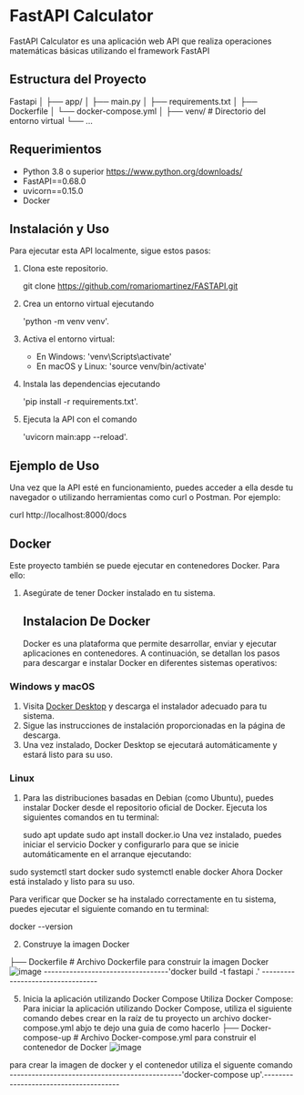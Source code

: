 # FastAPI Calculator

FastAPI Calculator es una aplicación web API que realiza operaciones matemáticas básicas utilizando el framework FastAPI 

## Estructura del Proyecto
Fastapi
│
├── app/
│   ├── main.py
│   ├── requirements.txt
│   ├──  Dockerfile
│   └── docker-compose.yml
│
├── venv/                # Directorio del entorno virtual
└── ...

## Requerimientos 
- Python 3.8 o superior https://www.python.org/downloads/
- FastAPI==0.68.0
- uvicorn==0.15.0
- Docker 

## Instalación y Uso

Para ejecutar esta API localmente, sigue estos pasos:

1. Clona este repositorio.

   git clone https://github.com/romariomartinez/FASTAPI.git
   
2. Crea un entorno virtual ejecutando
   
   'python -m venv venv'.
   
4. Activa el entorno virtual:
   
   - En Windows: 'venv\Scripts\activate'
   - En macOS y Linux: 'source venv/bin/activate'
     
5. Instala las dependencias ejecutando
   
   'pip install -r requirements.txt'.
   
6. Ejecuta la API con el comando
   
   'uvicorn main:app --reload'.

## Ejemplo de Uso

Una vez que la API esté en funcionamiento, puedes acceder a ella desde tu navegador o utilizando herramientas como curl o Postman. Por ejemplo:

curl http://localhost:8000/docs

## Docker

Este proyecto también se puede ejecutar en contenedores Docker. Para ello:

1. Asegúrate de tener Docker instalado en tu sistema.
   ## Instalacion De Docker
   
   Docker es una plataforma que permite desarrollar, enviar y ejecutar aplicaciones en contenedores. A continuación, se detallan los pasos para descargar e instalar Docker en diferentes sistemas operativos:

### Windows y macOS

1. Visita [Docker Desktop](https://www.docker.com/products/docker-desktop) y descarga el instalador adecuado para tu sistema.
2. Sigue las instrucciones de instalación proporcionadas en la página de descarga.
3. Una vez instalado, Docker Desktop se ejecutará automáticamente y estará listo para su uso.

### Linux

1. Para las distribuciones basadas en Debian (como Ubuntu), puedes instalar Docker desde el repositorio oficial de Docker. Ejecuta los siguientes comandos en tu terminal:

 
   sudo apt update
   sudo apt install docker.io
Una vez instalado, puedes iniciar el servicio Docker y configurarlo para que se inicie automáticamente en el arranque ejecutando:

 sudo systemctl start docker
 sudo systemctl enable docker
Ahora Docker está instalado y listo para su uso.

Para verificar que Docker se ha instalado correctamente en tu sistema, puedes ejecutar el siguiente comando en tu terminal:

docker --version

2. Construye la imagen Docker
   
├── Dockerfile           # Archivo Dockerfile para construir la imagen Docker
![image](https://github.com/romariomartinez/FASTAPI/assets/79557747/c3903725-6533-4012-94a3-a1f29c234826)
----------------------------------'docker build -t  fastapi .' ---------------------------------


5. Inicia la aplicación utilizando Docker Compose 
Utiliza Docker Compose:
Para iniciar la aplicación utilizando Docker Compose, utiliza el siguiente comando debes crear en la  raíz de tu proyecto un archivo docker-compose.yml abjo te dejo una guia de como hacerlo
├── Docker-compose-up        # Archivo Docker-compose.yml para construir el contenedor de  Docker
![image](https://github.com/romariomartinez/FASTAPI/assets/79557747/bcddbd9f-7e29-41ec-a5bb-0ca665314373)

para crear la imagen de docker y el contenedor utiliza el siguente comando
-----------------------------------------------'docker-compose up'.--------------------------------------



